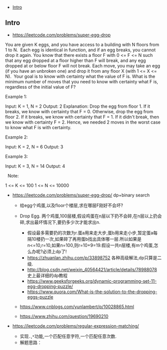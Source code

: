 - [Intro](#intro)

## Intro

- https://leetcode.com/problems/super-egg-drop

You are given K eggs, and you have access to a building with N floors from 1 to N. 
Each egg is identical in function, and if an egg breaks, you cannot drop it again.
You know that there exists a floor F with 0 <= F <= N such that any egg dropped at a floor higher than F will break, and any egg dropped at or below floor F will not break.
Each move, you may take an egg (if you have an unbroken one) and drop it from any floor X (with 1 <= X <= N). 
Your goal is to know with certainty what the value of F is.
What is the minimum number of moves that you need to know with certainty what F is, regardless of the initial value of F?
 



Example 1:

Input: K = 1, N = 2
Output: 2
Explanation: 
Drop the egg from floor 1.  If it breaks, we know with certainty that F = 0.
Otherwise, drop the egg from floor 2.  If it breaks, we know with certainty that F = 1.
If it didn't break, then we know with certainty F = 2.
Hence, we needed 2 moves in the worst case to know what F is with certainty.


Example 2:

Input: K = 2, N = 6
Output: 3


Example 3:

Input: K = 3, N = 14
Output: 4

 
Note:

1 <= K <= 100
1 <= N <= 10000





- https://leetcode.com/problems/super-egg-drop/ dp+binary search
  - 给egg个鸡蛋,以及floor个楼层,求在哪层F刚好不会坏?
  - Drop Egg. 两个鸡蛋,100层楼,假设鸡蛋在n层以下扔不会碎,在n层以上扔会碎,求出最坏情况下,要扔多少次才能求出n.
    - 假设最多需要扔的次数为r.蛋a用来走大步,蛋b用来走小步,暂定蛋a每隔10楼扔一次,如果碎了再用蛋b找出具体哪一层.所以如果是n<=10,r=10,如果n=100,则r=10+9=19.假设一共n层楼,有m个鸡蛋,怎么办呢?必须上dp了!
    - https://zhuanlan.zhihu.com/p/33898752 各种高级解法,dp只算是二级.
    - http://blog.csdn.net/weixin_40564421/article/details/78988078 史上最详细的dp教程
    - https://www.geeksforgeeks.org/dynamic-programming-set-11-egg-dropping-puzzle/
    - https://www.quora.com/What-is-the-solution-to-the-dropping-eggs-puzzle

  - https://www.cnblogs.com/yunlambert/p/10028865.html
  - https://www.zhihu.com/question/19690210


- https://leetcode.com/problems/regular-expression-matching/
  - 实现`.`,`*`功能,一个匹配任意字符,一个匹配任意次数.
  - 解题思路：

